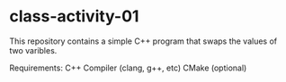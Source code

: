 # class-activity-01

This repository contains a simple C++ program that swaps the values of two varibles. 

Requirements: C++ Compiler (clang, g++, etc)
CMake (optional)

 
